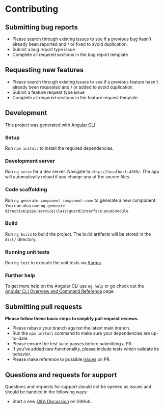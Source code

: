# Contributing

## Submitting bug reports

- Please search through existing issues to see if a previous bug hasn't already been reported and / or fixed to avoid duplication.
- Submit a bug report type issue
- Complete all required sections in the bug report template

## Requesting new features

- Please search through existing issues to see if a previous feature hasn't already been requested and / or added to avoid duplication.
- Submit a feature request type issue
- Complete all required sections in the feature request template

## Development

This project was generated with [Angular CLI](https://github.com/angular/angular-cli)

### Setup

Run `npm install` to install the required dependencies.

### Development server

Run `ng serve` for a dev server. Navigate to `http://localhost:4200/`. The app will automatically reload if you change any of the source files.

### Code scaffolding

Run `ng generate component component-name` to generate a new component. You can also use `ng generate directive|pipe|service|class|guard|interface|enum|module`.

### Build

Run `ng build` to build the project. The build artifacts will be stored in the `dist/` directory.

### Running unit tests

Run `ng test` to execute the unit tests via [Karma](https://karma-runner.github.io).

### Further help

To get more help on the Angular CLI use `ng help` or go check out the [Angular CLI Overview and Command Reference](https://angular.io/cli) page.

## Submitting pull requests

**Please follow these basic steps to simplify pull request reviews.**

- Please rebase your branch against the latest main branch.
- Run the `npm install` command to make sure your dependencies are up-to-date.
- Please ensure the test suite passes before submitting a PR.
- If you've added new functionality, please include tests which validate its behavior.
- Please make reference to possible [issues](https://github.com/lgpage/rxtutor/issues) on PR.

## Questions and requests for support

Questions and requests for support should not be opened as issues and should be handled in the following ways:

- Start a new [Q&A Discussion](https://github.com/lgpage/rxtutor/discussions/new?category=q-a) on GitHub.
